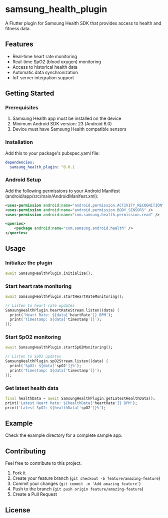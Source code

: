 # samsung_health_plugin

A Flutter plugin for Samsung Health SDK that provides access to health and fitness data.

## Features

- Real-time heart rate monitoring
- Real-time SpO2 (blood oxygen) monitoring
- Access to historical health data
- Automatic data synchronization
- IoT server integration support

## Getting Started

### Prerequisites

1. Samsung Health app must be installed on the device
2. Minimum Android SDK version: 23 (Android 6.0)
3. Device must have Samsung Health compatible sensors

### Installation

Add this to your package's pubspec.yaml file:

```yaml
dependencies:
  samsung_health_plugin: ^0.0.1
```

### Android Setup

Add the following permissions to your Android Manifest (android/app/src/main/AndroidManifest.xml):

```xml
<uses-permission android:name="android.permission.ACTIVITY_RECOGNITION" />
<uses-permission android:name="android.permission.BODY_SENSORS" />
<uses-permission android:name="com.samsung.health.permission.read" />

<queries>
    <package android:name="com.samsung.android.health" />
</queries>
```

## Usage

### Initialize the plugin

```dart
await SamsungHealthPlugin.initialize();
```

### Start heart rate monitoring

```dart
await SamsungHealthPlugin.startHeartRateMonitoring();

// Listen to heart rate updates
SamsungHealthPlugin.heartRateStream.listen((data) {
  print('Heart Rate: ${data['heartRate']} BPM');
  print('Timestamp: ${data['timestamp']}');
});
```

### Start SpO2 monitoring

```dart
await SamsungHealthPlugin.startSpO2Monitoring();

// Listen to SpO2 updates
SamsungHealthPlugin.spO2Stream.listen((data) {
  print('SpO2: ${data['spO2']}%');
  print('Timestamp: ${data['timestamp']}');
});
```

### Get latest health data

```dart
final healthData = await SamsungHealthPlugin.getLatestHealthData();
print('Latest Heart Rate: ${healthData['heartRate']} BPM');
print('Latest SpO2: ${healthData['spO2']}%');
```

## Example

Check the example directory for a complete sample app.

## Contributing

Feel free to contribute to this project.

1. Fork it
2. Create your feature branch (`git checkout -b feature/amazing-feature`)
3. Commit your changes (`git commit -m 'Add amazing feature'`)
4. Push to the branch (`git push origin feature/amazing-feature`)
5. Create a Pull Request

## License

